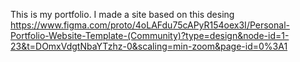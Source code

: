 This is my portfolio. I made a site based on this desing
https://www.figma.com/proto/4oLAFdu75cAPyR154oex3I/Personal-Portfolio-Website-Template-(Community)?type=design&node-id=1-23&t=DOmxVdgtNbaYTzhz-0&scaling=min-zoom&page-id=0%3A1
 